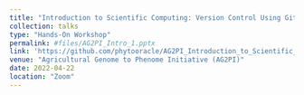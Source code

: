 ```yaml
---
title: "Introduction to Scientific Computing: Version Control Using GitHub"
collection: talks
type: "Hands-On Workshop"
permalink: #files/AG2PI_Intro_1.pptx
link: 'https://github.com/phytooracle/AG2PI_Introduction_to_Scientific_Computing'
venue: "Agricultural Genome to Phenome Initiative (AG2PI)"
date: 2022-04-22
location: "Zoom"
---
```

